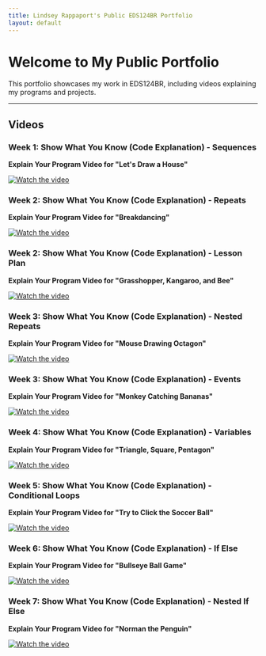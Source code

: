```yaml
---
title: Lindsey Rappaport's Public EDS124BR Portfolio
layout: default
---
```


# Welcome to My Public Portfolio

This portfolio showcases my work in EDS124BR, including videos explaining my programs and projects. 

---

## Videos  

### Week 1: Show What You Know (Code Explanation) - Sequences
**Explain Your Program Video for "Let's Draw a House"**
  
[![Watch the video](https://img.youtube.com/vi/XyqCvVsHpzc/0.jpg)](https://www.youtube.com/watch?v=XyqCvVsHpzc)


### Week 2: Show What You Know (Code Explanation) - Repeats
**Explain Your Program Video for "Breakdancing"**
  
[![Watch the video](https://img.youtube.com/vi/Q1taTavi4Dw/0.jpg)](https://www.youtube.com/watch?v=Q1taTavi4Dw)  


### Week 2: Show What You Know (Code Explanation) - Lesson Plan
**Explain Your Program Video for "Grasshopper, Kangaroo, and Bee"**
  
[![Watch the video](https://img.youtube.com/vi/FYUUBGSjF2k/hqdefault.jpg)](https://www.youtube.com/watch?v=FYUUBGSjF2k)  


### Week 3: Show What You Know (Code Explanation) - Nested Repeats  
**Explain Your Program Video for "Mouse Drawing Octagon"**
  
[![Watch the video](https://img.youtube.com/vi/fANu7-qLvDs/hqdefault.jpg)](https://www.youtube.com/watch?v=fANu7-qLvDs)  


### Week 3: Show What You Know (Code Explanation) - Events   
**Explain Your Program Video for "Monkey Catching Bananas"**  
  
[![Watch the video](https://img.youtube.com/vi/Cf0u_xyU_Ok/hqdefault.jpg)](https://www.youtube.com/watch?v=Cf0u_xyU_Ok)  


### Week 4: Show What You Know (Code Explanation) - Variables   
**Explain Your Program Video for "Triangle, Square, Pentagon"**  
  
[![Watch the video](https://img.youtube.com/vi/8hJtXfkKtXk/hqdefault.jpg)](https://www.youtube.com/watch?v=8hJtXfkKtXk)  


### Week 5: Show What You Know (Code Explanation) - Conditional Loops   
**Explain Your Program Video for "Try to Click the Soccer Ball"**  
  
[![Watch the video](https://img.youtube.com/vi/3WoGtqM1CG8/hqdefault.jpg)](https://youtu.be/3WoGtqM1CG8)  


### Week 6: Show What You Know (Code Explanation) - If Else   
**Explain Your Program Video for "Bullseye Ball Game"**  
  
[![Watch the video](https://img.youtube.com/vi/JzR8rX-wunA/hqdefault.jpg)](https://www.youtube.com/watch?v=JzR8rX-wunA)  


### Week 7: Show What You Know (Code Explanation) - Nested If Else   
**Explain Your Program Video for "Norman the Penguin"**  
  
[![Watch the video](https://img.youtube.com/vi/_PPA4zOQt70/hqdefault.jpg)](https://www.youtube.com/watch?v=_PPA4zOQt70)  








